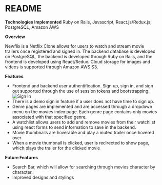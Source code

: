# README

**Technologies Implemented**
Ruby on Rails, Javascript, React.js/Redux.js, PostgreSQL, Amazon AWS

**Overview**

Newflix is a Netflix Clone allows for users to watch and stream movie trailers once registered and signed in.  The backend database is developed on PostgreSQL, the backend is developed through Ruby on Rails, and the frontend is developed using React/Redux. Cloud storage for images and videos is supported through Amazon AWS S3. 

**Features**

+ Frontend and backend user authentification. Sign up, sign in, and sign out supported through the use of session tokens and bootstrapping. 
![Sign In](https://github.com/Justinlf55/Newflix/blob/master/app/assets/images/Screen%20Shot%202020-02-24%20at%201.33.39%20AM.png?raw=true)
+ There is a demo sign in feature if a user does not have time to sign up. 
+ Genre pages are implemented and are accessed through a dropdown menu on the movies index page.  Each genre page contains only movies associated with that specified genre.  
+ A watchlist allows users to add and remove movies from their watchlist using react forms to send information to save in the backend. 
+ Movie thumbnails are hoverable and play a muted trailer once hovered over
+ When a movie thumbnail is clicked, user is redirected to show page, which plays the trailer for the clicked movie

**Future Features**

+ Search Bar, which will allow for searching through movies character by character. 
+ Improved designs and stylings

